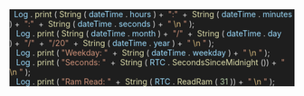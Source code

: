<html>
    <head></head>
    <body lang=EN-US>
        <div style="background:#1E1E1E">
            <span style='color:#D4D4D4'>&nbsp;&nbsp;</span><span style='color:#9CDCFE'>Log</span>
            <span style='color:#D4D4D4'>.</span>
            <span style='color:#DCDCAA'>print</span>
            <span style='color:#D4D4D4'>(</span>
            <span style='color:#DCDCAA'>String</span>
            <span style='color:#D4D4D4'>(</span>
            <span style='color:#9CDCFE'>dateTime</span>
            <span style='color:#D4D4D4'>.</span>
            <span style='color:#9CDCFE'>hours</span>
            <span style='color:#D4D4D4'>)&nbsp;+&nbsp;</span>
            <span style='color:#CE9178'>&quot;:&quot;</span>
            <span style='color:#D4D4D4'>&nbsp;+&nbsp;</span>
            <span style='color:#DCDCAA'>String</span>
            <span style='color:#D4D4D4'>(</span>
            <span style='color:#9CDCFE'>dateTime</span>
            <span style='color:#D4D4D4'>.</span>
            <span style='color:#9CDCFE'>minutes</span>
            <span style='color:#D4D4D4'>)&nbsp;+&nbsp;</span>
            <span style='color:#CE9178'>&quot;:&quot;</span>
            <span style='color:#D4D4D4'>&nbsp;+&nbsp;</span>
            <span style='color:#DCDCAA'>String</span>
            <span style='color:#D4D4D4'>(</span>
            <span style='color:#9CDCFE'>dateTime</span>
            <span style='color:#D4D4D4'>.</span>
            <span style='color:#9CDCFE'>seconds</span>
            <span style='color:#D4D4D4'>)&nbsp;+&nbsp;</span>
            <span style='color:#CE9178'>&quot;</span>
            <span style='color:#D7BA7D'>\n</span>
            <span style='color:#CE9178'>&quot;</span>
            <span style='color:#D4D4D4'>);</span>
        </div>
        <div style="background:#1E1E1E">
            <span style='color:#D4D4D4'>&nbsp;&nbsp;</span>
            <span style='color:#9CDCFE'>Log</span>
            <span style='color:#D4D4D4'>.</span>
            <span style='color:#DCDCAA'>print</span>
            <span style='color:#D4D4D4'>(</span>
            <span style='color:#DCDCAA'>String</span>
            <span style='color:#D4D4D4'>(</span>
            <span style='color:#9CDCFE'>dateTime</span>
            <span style='color:#D4D4D4'>.</span>
            <span style='color:#9CDCFE'>month</span>
            <span style='color:#D4D4D4'>)&nbsp;+&nbsp;</span>
            <span style='color:#CE9178'>&quot;/&quot;</span>
            <span style='color:#D4D4D4'>&nbsp;+&nbsp;</span>
            <span style='color:#DCDCAA'>String</span>
            <span style='color:#D4D4D4'>(</span>
            <span style='color:#9CDCFE'>dateTime</span>
            <span style='color:#D4D4D4'>.</span>
            <span style='color:#9CDCFE'>day</span>
            <span style='color:#D4D4D4'>)&nbsp;+&nbsp;</span>
            <span style='color:#CE9178'>&quot;/&quot;</span>
            <span style='color:#D4D4D4'>&nbsp;+&nbsp;</span>
            <span style='color:#CE9178'>&quot;/20&quot;</span>
            <span style='color:#D4D4D4'>&nbsp;+&nbsp;</span>
            <span style='color:#DCDCAA'>String</span>
            <span style='color:#D4D4D4'>(</span>
            <span style='color:#9CDCFE'>dateTime</span>
            <span style='color:#D4D4D4'>.</span>
            <span style='color:#9CDCFE'>year</span>
            <span style='color:#D4D4D4'>)&nbsp;+&nbsp;</span>
            <span style='color:#CE9178'>&quot;</span>
            <span style='color:#D7BA7D'>\n</span>
            <span style='color:#CE9178'>&quot;</span>
            <span style='color:#D4D4D4'>);</span>
        </div>
        <div style='background:#1E1E1E'>
            <span style='color:#D4D4D4'>&nbsp;&nbsp;</span>
            <span style='color:#9CDCFE'>Log</span>
            <span style='color:#D4D4D4'>.</span>
            <span style='color:#DCDCAA'>print</span>
            <span style='color:#D4D4D4'>(</span>
            <span style='color:#CE9178'>&quot;Weekday:&nbsp;&quot;</span>
            <span style='color:#D4D4D4'>&nbsp;+&nbsp;</span>
            <span style='color:#DCDCAA'>String</span>
            <span style='color:#D4D4D4'>(</span>
            <span style='color:#9CDCFE'>dateTime</span>
            <span style='color:#D4D4D4'>.</span>
            <span style='color:#9CDCFE'>weekday</span>
            <span style='color:#D4D4D4'>)&nbsp;+&nbsp;</span>
            <span style='color:#CE9178'>&quot;</span>
            <span style='color:#D7BA7D'>\n</span>
            <span style='color:#CE9178'>&quot;</span>
            <span style='color:#D4D4D4'>);</span>
        </div>
        <div style='background:#1E1E1E'>
            <span style='color:#D4D4D4'>&nbsp;&nbsp;</span>
            <span style='color:#9CDCFE'>Log</span>
            <span style='color:#D4D4D4'>.</span>
            <span style='color:#DCDCAA'>print</span>
            <span style='color:#D4D4D4'>(</span>
            <span style='color:#CE9178'>&quot;Seconds:&nbsp;&quot;</span>
            <span style='color:#D4D4D4'>&nbsp;+&nbsp;</span>
            <span style='color:#DCDCAA'>String</span>
            <span style='color:#D4D4D4'>(</span>
            <span style='color:#9CDCFE'>RTC</span>
            <span style='color:#D4D4D4'>.</span>
            <span style='color:#DCDCAA'>SecondsSinceMidnight</span>
            <span style='color:#D4D4D4'>())&nbsp;+&nbsp;</span>
            <span style='color:#CE9178'>&quot;</span>
            <span style='color:#D7BA7D'>\n</span>
            <span style='color:#CE9178'>&quot;</span>
            <span style='color:#D4D4D4'>);</span>
        </div>
        <div style='background:#1E1E1E'>
            <span style='color:#D4D4D4'>&nbsp;&nbsp;</span>
            <span style='color:#9CDCFE'>Log</span>
            <span style='color:#D4D4D4'>.</span>
            <span style='color:#DCDCAA'>print</span>
            <span style='color:#D4D4D4'>(</span>
            <span style='color:#CE9178'>&quot;Ram&nbsp;Read:&nbsp;&quot;</span>
            <span style='color:#D4D4D4'>&nbsp;+&nbsp;</span>
            <span style='color:#DCDCAA'>String</span>
            <span style='color:#D4D4D4'>(</span>
            <span style='color:#9CDCFE'>RTC</span>
            <span style='color:#D4D4D4'>.</span>
            <span style='color:#DCDCAA'>ReadRam</span>
            <span style='color:#D4D4D4'>(</span>
            <span style='color:#B5CEA8'>31</span>
            <span style='color:#D4D4D4'>))&nbsp;+&nbsp;</span>
            <span style='color:#CE9178'>&quot;</span>
            <span style='color:#D7BA7D'>\n</span>
            <span style='color:#CE9178'>&quot;</span>
            <span style='color:#D4D4D4'>);</span></p>
        </div>
    </body>
</html>
